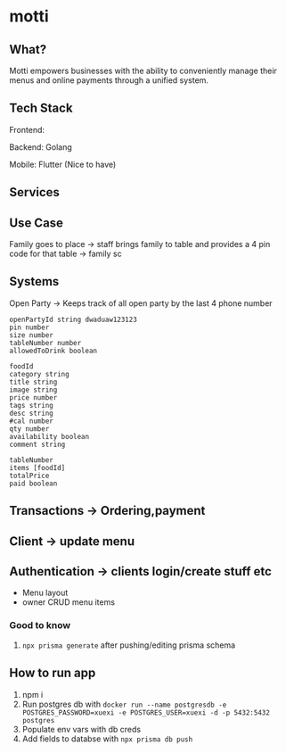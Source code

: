# motti

## What?

Motti empowers businesses with the ability to conveniently manage their menus and online payments through a unified system.

## Tech Stack

Frontend:

Backend: Golang

Mobile: Flutter (Nice to have)

## Services

## Use Case

Family goes to place -> staff brings family to table and provides a 4 pin code for that table -> family sc

## Systems

Open Party -> Keeps track of all open party by the last 4 phone number

```OpenParty Model
openPartyId string dwaduaw123123
pin number
size number
tableNumber number
allowedToDrink boolean
```

```Menu Model
foodId
category string
title string
image string
price number
tags string
desc string
#cal number
qty number
availability boolean
comment string
```

```Order Model
tableNumber
items [foodId]
totalPrice
paid boolean
```

<!-- Services Need -->

## Transactions -> Ordering,payment

## Client -> update menu

## Authentication -> clients login/create stuff etc

<!-- 31/1/2024 -->

- Menu layout
- owner CRUD menu items

### Good to know
1. `npx prisma generate` after pushing/editing prisma schema

## How to run app
1. npm i
2. Run postgres db with `docker run --name postgresdb -e POSTGRES_PASSWORD=xuexi -e POSTGRES_USER=xuexi -d -p 5432:5432 postgres`
3. Populate env vars with db creds
4. Add fields to databse with `npx prisma db push`